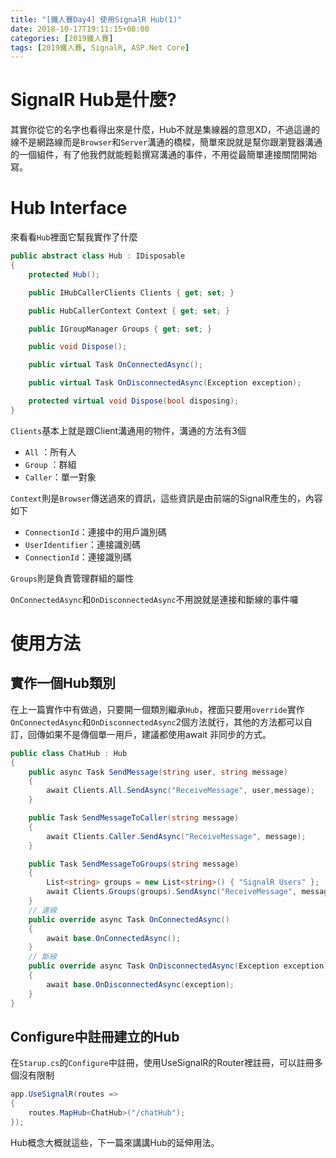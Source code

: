 ```yaml
---
title: "[鐵人賽Day4] 使用SignalR Hub(1)"
date: 2018-10-17T19:11:15+08:00
categories: [2019鐵人賽]
tags: [2019鐵人賽, SignalR, ASP.Net Core]
---
```

# SignalR Hub是什麼?
其實你從它的名字也看得出來是什麼，Hub不就是集線器的意思XD，不過這邊的線不是網路線而是`Browser`和`Server`溝通的橋樑，簡單來說就是幫你跟瀏覽器溝通的一個組件，有了他我們就能輕鬆撰寫溝通的事件，不用從最簡單連接關閉開始寫。

# Hub Interface
來看看`Hub`裡面它幫我實作了什麼

``` cs
public abstract class Hub : IDisposable
{
    protected Hub();

    public IHubCallerClients Clients { get; set; }

    public HubCallerContext Context { get; set; }

    public IGroupManager Groups { get; set; }

    public void Dispose();

    public virtual Task OnConnectedAsync();

    public virtual Task OnDisconnectedAsync(Exception exception);

    protected virtual void Dispose(bool disposing);
}

```

`Clients`基本上就是跟Client溝通用的物件，溝通的方法有3個

- `All` ：所有人
- `Group` ：群組
- `Caller`：單一對象

`Context`則是`Browser`傳送過來的資訊，這些資訊是由前端的SignalR產生的，內容如下


- `ConnectionId`：連接中的用戶識別碼
- `UserIdentifier`：連接識別碼
- `ConnectionId`：連接識別碼

`Groups`則是負責管理群組的屬性


`OnConnectedAsync`和`OnDisconnectedAsync`不用說就是連接和斷線的事件囉

# 使用方法
## 實作一個Hub類別
在上一篇實作中有做過，只要開一個類別繼承`Hub`，裡面只要用`override`實作`OnConnectedAsync`和`OnDisconnectedAsync`2個方法就行，其他的方法都可以自訂，回傳如果不是傳個單一用戶，建議都使用await 非同步的方式。
``` cs
public class ChatHub : Hub
{
    public async Task SendMessage(string user, string message)
    {
        await Clients.All.SendAsync("ReceiveMessage", user,message);
    }

    public Task SendMessageToCaller(string message)
    {
        await Clients.Caller.SendAsync("ReceiveMessage", message);
    }

    public Task SendMessageToGroups(string message)
    {
        List<string> groups = new List<string>() { "SignalR Users" };
        await Clients.Groups(groups).SendAsync("ReceiveMessage", message);
    }
    // 連線
    public override async Task OnConnectedAsync()
    {
        await base.OnConnectedAsync();
    }
    // 斷線
    public override async Task OnDisconnectedAsync(Exception exception)
    {
        await base.OnDisconnectedAsync(exception);
    }
}

```

## Configure中註冊建立的Hub
在`Starup.cs`的`Configure`中註冊，使用UseSignalR的Router裡註冊，可以註冊多個沒有限制

``` cs
app.UseSignalR(routes =>
{
    routes.MapHub<ChatHub>("/chatHub");
});
```

Hub概念大概就這些，下一篇來講講Hub的延伸用法。

